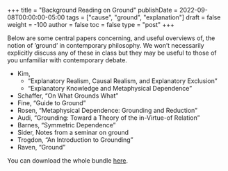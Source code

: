 +++
title = "Background Reading on Ground"
publishDate = 2022-09-08T00:00:00-05:00
tags = ["cause", "ground", "explanation"]
draft = false
weight = -100
author = false
toc = false
type = "post"
+++

Below are some central papers concerning, and useful overviews of, the notion of &rsquo;ground&rsquo; in contemporary philosophy. We won&rsquo;t necessarily explicitly discuss any of these in class but they may be useful to those of you unfamiliar with contemporary debate.

-   Kim,
    -   &ldquo;Explanatory Realism, Causal Realism, and Explanatory Exclusion&rdquo;
    -   &ldquo;Explanatory Knowledge and Metaphysical Dependence&rdquo;
-   Schaffer, &ldquo;On What Grounds What&rdquo;
-   Fine, &ldquo;Guide to Ground&rdquo;
-   Rosen, &ldquo;Metaphysical Dependence: Grounding and Reduction&rdquo;
-   Audi, &ldquo;Grounding: Toward a Theory of the in-Virtue-of Relation&rdquo;
-   Barnes, &ldquo;Symmetric Dependence&rdquo;
-   Sider, Notes from a seminar on ground
-   Trogdon, &ldquo;An Introduction to Grounding&rdquo;
-   Raven, &ldquo;Ground&rdquo;

You can download the whole bundle [here](static/materials/readings/grounding.zip).
